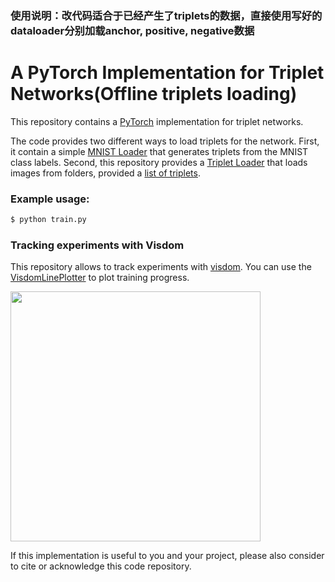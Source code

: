 ### 使用说明：改代码适合于已经产生了triplets的数据，直接使用写好的dataloader分别加载anchor, positive, negative数据

# A PyTorch Implementation for Triplet Networks(Offline triplets loading)

This repository contains a [PyTorch](http://pytorch.org/) implementation for triplet networks.

The code provides two different ways to load triplets for the network. First, it contain a simple [MNIST Loader](https://github.com/andreasveit/triplet-network-pytorch/blob/master/triplet_mnist_loader.py) that generates triplets from the MNIST class labels. Second, this repository provides a [Triplet Loader](https://github.com/andreasveit/triplet-network-pytorch/blob/master/triplet_image_loader.py) that loads images from folders, provided a [list of triplets](https://github.com/andreasveit/triplet-network-pytorch/blob/master/triplet_image_loader.py#L22).

### Example usage:

```sh
$ python train.py
```
### Tracking experiments with Visdom

This repository allows to track experiments with [visdom](https://github.com/facebookresearch/visdom). You can use the [VisdomLinePlotter](https://github.com/andreasveit/triplet-network-pytorch/blob/master/train.py#L216) to plot training progress.

<img src="https://github.com/andreasveit/triplet-network-pytorch/blob/master/images/visdom.png?raw=true" width="400">

If this implementation is useful to you and your project, please also consider to cite or acknowledge this code repository.
